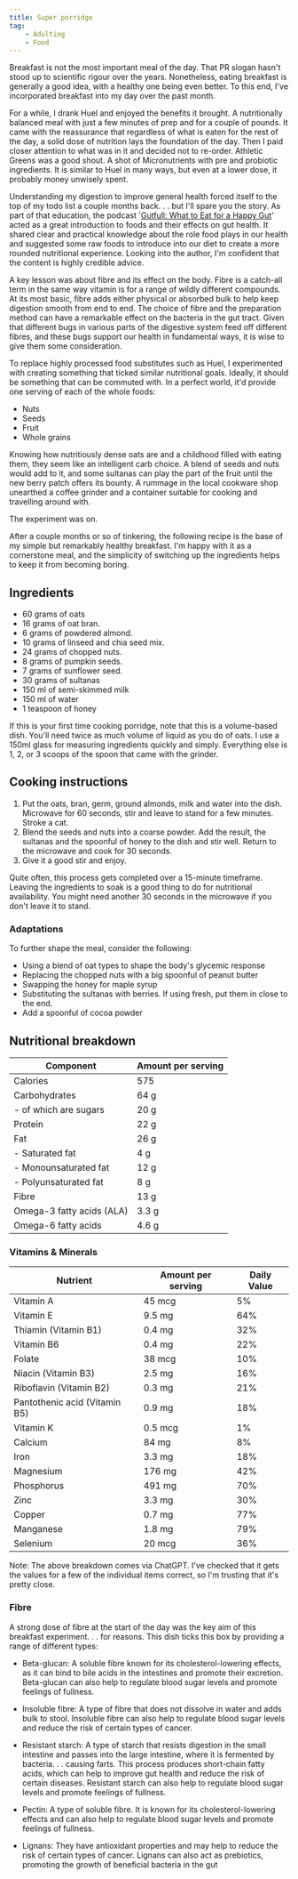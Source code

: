 ```yaml
---
title: Super porridge
tag:
    - Adulting
    - Food
---
```


Breakfast is not the most important meal of the day. That PR slogan hasn't stood up to scientific rigour over the years. Nonetheless, eating breakfast is generally a good idea, with a healthy one being even better. To this end, I've incorporated breakfast into my day over the past month.

For a while, I drank Huel and enjoyed the benefits it brought. A nutritionally balanced meal with just a few minutes of prep and for a couple of pounds. It came with the reassurance that regardless of what is eaten for the rest of the day, a solid dose of nutrition lays the foundation of the day. Then I paid closer attention to what was in it and decided not to re-order. Athletic Greens was a good shout. A shot of Micronutrients with pre and probiotic ingredients. It is similar to Huel in many ways, but even at a lower dose, it probably money unwisely spent.

Understanding my digestion to improve general health forced itself to the top of my todo list a couple months back. . . but I'll spare you the story. As part of that education, the podcast '[Gutfull: What to Eat for a Happy Gut](https://www.audible.co.uk/pd/Gutfull-What-to-Eat-for-a-Happy-Gut-Podcast/B08P6XLKR6)' acted as a great introduction to foods and their effects on gut health. It shared clear and practical knowledge about the role food plays in our health and suggested some raw foods to introduce into our diet to create a more rounded nutritional experience. Looking into the author, I'm confident that the content is highly credible advice.

A key lesson was about fibre and its effect on the body. Fibre is a catch-all term in the same way vitamin is for a range of wildly different compounds. At its most basic, fibre adds either physical or absorbed bulk to help keep digestion smooth from end to end. The choice of fibre and the preparation method can have a remarkable effect on the bacteria in the gut tract. Given that different bugs in various parts of the digestive system feed off different fibres, and these bugs support our health in fundamental ways, it is wise to give them some consideration.

To replace highly processed food substitutes such as Huel, I experimented with creating something that ticked similar nutritional goals. Ideally, it should be something that can be commuted with. In a perfect world, it'd provide one serving of each of the whole foods:

- Nuts
- Seeds
- Fruit
- Whole grains

Knowing how nutritiously dense oats are and a childhood filled with eating them, they seem like an intelligent carb choice. A blend of seeds and nuts would add to it, and some sultanas can play the part of the fruit until the new berry patch offers its bounty. A rummage in the local cookware shop unearthed a coffee grinder and a container suitable for cooking and travelling around with. 

The experiment was on. 

After a couple months or so of tinkering, the following recipe is the base of my simple but remarkably healthy breakfast. I'm happy with it as a cornerstone meal, and the simplicity of switching up the ingredients helps to keep it from becoming boring.

## Ingredients

- 60 grams of oats
- 16 grams of oat bran.
- 6 grams of powdered almond.
- 10 grams of linseed and chia seed mix.
- 24 grams of chopped nuts.
- 8 grams of pumpkin seeds.
- 7 grams of sunflower seed.
- 30 grams of sultanas
- 150 ml of semi-skimmed milk
- 150 ml of water
- 1 teaspoon of honey

If this is your first time cooking porridge, note that this is a volume-based dish. You'll need twice as much volume of liquid as you do of oats. I use a 150ml glass for measuring ingredients quickly and simply. Everything else is 1, 2, or 3 scoops of the spoon that came with the grinder.

## Cooking instructions

1) Put the oats, bran, germ, ground almonds, milk and water into the dish. Microwave for 60 seconds, stir and leave to stand for a few minutes. Stroke a cat.
2) Blend the seeds and nuts into a coarse powder. Add the result, the sultanas and the spoonful of honey to the dish and stir well. Return to the microwave and cook for 30 seconds.
3) Give it a good stir and enjoy.

Quite often, this process gets completed over a 15-minute timeframe. Leaving the ingredients to soak is a good thing to do for nutritional availability. You might need another 30 seconds in the microwave if you don't leave it to stand.

### Adaptations

To further shape the meal, consider the following:

- Using a blend of oat types to shape the body's glycemic response
- Replacing the chopped nuts with a big spoonful of peanut butter
- Swapping the honey for maple syrup
- Substituting the sultanas with berries. If using fresh, put them in close to the end.
- Add a spoonful of cocoa powder

## Nutritional breakdown

| Component        | Amount per serving |
| --------------- | ------------------ |
| Calories        | 575                |
| Carbohydrates   | 64 g               |
| - of which are sugars          | 20 g               |
| Protein         | 22 g               |
| Fat             | 26 g               |
| - Saturated fat | 4 g                |
| - Monounsaturated fat | 12 g          |
| - Polyunsaturated fat | 8 g           |
| Fibre           | 13 g               |
| Omega-3 fatty acids (ALA) | 3.3 g    |
| Omega-6 fatty acids | 4.6 g           |

### Vitamins & Minerals

| Nutrient      | Amount per serving | Daily Value |
| ------------- | ------------------|-------------|
| Vitamin A     | 45 mcg            | 5%          |
| Vitamin E     | 9.5 mg            | 64%         |
| Thiamin (Vitamin B1) | 0.4 mg     | 32%         |
| Vitamin B6    | 0.4 mg            | 22%         |
| Folate        | 38 mcg            | 10%         |
| Niacin (Vitamin B3) | 2.5 mg        | 16%         |
| Riboflavin (Vitamin B2) | 0.3 mg  | 21%         |
| Pantothenic acid (Vitamin B5) | 0.9 mg | 18%    |
| Vitamin K     | 0.5 mcg           | 1%          |
| Calcium       | 84 mg             | 8%          |
| Iron          | 3.3 mg            | 18%         |
| Magnesium     | 176 mg            | 42%         |
| Phosphorus    | 491 mg            | 70%         |
| Zinc          | 3.3 mg            | 30%         |
| Copper        | 0.7 mg            | 77%         |
| Manganese     | 1.8 mg            | 79%         |
| Selenium      | 20 mcg            | 36%         |

Note: The above breakdown comes via ChatGPT. I've checked that it gets the values for a few of the individual items correct, so I'm trusting that it's pretty close.

### Fibre

A strong dose of fibre at the start of the day was the key aim of this breakfast experiment. . . for reasons. This dish ticks this box by providing a range of different types:

- Beta-glucan: A soluble fibre known for its cholesterol-lowering effects, as it can bind to bile acids in the intestines and promote their excretion. Beta-glucan can also help to regulate blood sugar levels and promote feelings of fullness.

- Insoluble fibre: A type of fibre that does not dissolve in water and adds bulk to stool. Insoluble fibre can also help to regulate blood sugar levels and reduce the risk of certain types of cancer.

- Resistant starch: A type of starch that resists digestion in the small intestine and passes into the large intestine, where it is fermented by bacteria. . . causing farts. This process produces short-chain fatty acids, which can help to improve gut health and reduce the risk of certain diseases. Resistant starch can also help to regulate blood sugar levels and promote feelings of fullness.

- Pectin: A type of soluble fibre. It is known for its cholesterol-lowering effects and can also help to regulate blood sugar levels and promote feelings of fullness.

- Lignans: They have antioxidant properties and may help to reduce the risk of certain types of cancer. Lignans can also act as prebiotics, promoting the growth of beneficial bacteria in the gut
